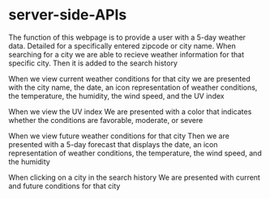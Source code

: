 # server-side-APIs

The function of this webpage is to provide a user with a 5-day weather data. Detailed for a specifically entered zipcode or city name. 
  When searching for a city we are able to recieve weather information for that specific city. 
    Then it is added to the search history 
  

When we view current weather conditions for that city
  we are presented with the city name, the date, an icon representation of weather conditions, the temperature, the humidity, the wind speed, and the UV index

When we view the UV index
  We are presented with a color that indicates whether the conditions are favorable, moderate, or severe
  
When we view future weather conditions for that city
  Then we are presented with a 5-day forecast that displays the date, an icon representation of weather conditions, the temperature, the wind speed, and the humidity

When clicking on a city in the search history
  We are presented with current and future conditions for that city
